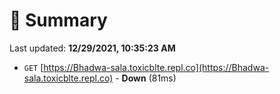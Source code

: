 # 📖 Summary
Last updated: **12/29/2021, 10:35:23 AM**

- `GET` [https://Bhadwa-sala.toxicblte.repl.co](https://Bhadwa-sala.toxicblte.repl.co) - **Down** (81ms)
